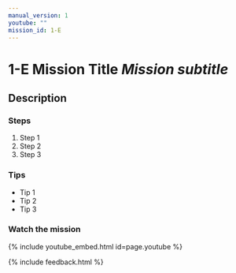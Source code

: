 ```yaml
---
manual_version: 1
youtube: ""
mission_id: 1-E
---
```


# 1-E Mission Title *Mission subtitle*

## Description

### Steps

1. Step 1
2. Step 2
3. Step 3

### Tips

* Tip 1
* Tip 2
* Tip 3

### Watch the mission

{% include youtube_embed.html id=page.youtube %}

{% include feedback.html %}
